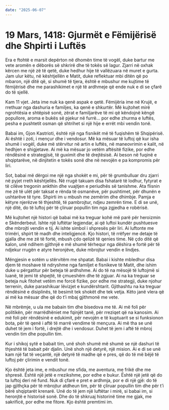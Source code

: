 ```yaml
---
date: "2025-06-07"
---
```


# 19 Mars, 1418: Gjurmët e Fëmijërisë dhe Shpirti i Luftës


Era e ftohtë e marsit depërton në dhomën time të vogël, duke bartur me vete aromën e dëborës së shkrirë dhe të tokës së lagur.  Zjarri në oxhak kërcen me një zë të qetë, duke hedhur hije të vallëzuara në muret e gurta. Jam ulur këtu, në kështjellën e Matit, duke reflektuar mbi ditën që po mbaron, një ditë që, si shumë të tjera, është e mbushur me kujtime të fëmijërisë dhe me parashikimet e një të ardhmeje që ende nuk e di se çfarë do të sjellë.

Kam 11 vjet.  Jeta ime nuk ka qenë aspak e qetë.  Fëmijëria ime në Krujë, e rrethuar nga dashuria e familjes, ka qenë e shkurtër.  Më kujtohet mirë ngrohtësia e shtëpisë sonë, zërat e familjarëve të mi që këndojnë këngë popullore, aroma e bukës së pjekur në furrë... por edhe zhurma e luftës, pesha e pushtetit osman që shtrihet si një hije e errët mbi vendin tonë.


Babai im, Gjon Kastrioti, është një nga fisnikët më të fuqishëm të Shqipërisë. Ai është i zoti, i mençur dhe i vendosur. Më ka mësuar të luftoj që kur isha shumë i vogël, duke më stërvitur në artin e luftës, në maneovrimin e kalit, në hedhjen e shigjetave. Ai më ka mësuar jo vetëm aftësitë fizike, por edhe rëndësinë e strategjisë, të guximit dhe të drejtësisë. Ai beson në fuqinë e shqiptarëve, në dinjitetin e tokës sonë dhe në nevojën e pa kompromis për liri.  


Sot, babai më dërgoi me një nga shokët e mi, për të grumbulluar dru zjarri në pyjet rreth kështjellës.  Në rrugë takuam disa fshatarë të lodhur, fytyrat e të cilëve tregonin ankthin dhe vuajtjen e periudhës së tanishme. Ata flisnin me zë të ulët për taksat e rënda të osmanëve, për pushtimet, për dhunën e ushtarëve të tyre.  Shpirti im u mbush me zemërim dhe dhimbje. Pamja e këtyre njerëzve të thjeshtë, të pambrojtur, ndjeu zemrën time. E di se unë, një ditë, do të luftoj për të çliruar popullin tim nga zgjedha e robërisë.


Më kujtohet një histori që babai më ka treguar kohë më parë për heroizmin e Skënderbeut. Ishte një luftëtar legjendar, ai që luftoi kundër pushtuesve dhe mbrojti vendin e tij.  Ai ishte simbol i shpresës për liri. Ai luftonte me trimëri, shpirt të madh dhe inteligjencë. Kjo histori, të rrëfyer me detaje të gjalla dhe me zë të fortë, mbush çdo qelizë të qenies time.  Në çdo ditë që kalon, unë ndihem gjithnjë e më shumë tërhequr nga dëshira e fortë për të ndjekur rrugën e atyre heronjëve, duke mbrojtur vendin e lindjes.


Mëngjesin e sotëm u stërvitëm me shpatat. Babai i kishte mbledhur disa djem të moshave të ndryshme nga familjet e fisnikeve të Matit, dhe ishim duke u përgatitur për beteja të ardhshme. Ai do të na mësojë të luftojmë si luanë, të jemi të shpejtë, të çmueshëm dhe të zgjuar. Ai na ka treguar se beteja nuk fitohet vetëm me forcë fizike, por edhe me strategji, duke njohur terrenin, duke parashikuar lëvizjet e kundërshtarit. Gjithashtu na ka treguar rëndësinë e disiplinës, të besimit tek shokët dhe tek vetja.  Këto janë vlera që ai më ka mësuar dhe që do t’i mbaj gjithmonë me vete.


Në mbrëmje, u ula me babain tim dhe bisedova me të.  Ai më foli për politikën, për marrëdhëniet me fqinjët tanë, për rreziqet që na kanosim.  Ai më foli për rëndësinë e edukimit, për nevojën e të kuptuarit se si funksionon bota, për të qenë i aftë të marrë vendime të mençura. Ai më tha se unë duhet të jem i fortë, i drejtë dhe i vendosur.  Duhet të jem i aftë të mbroj vendin tim dhe popullin tim.


Kur i shikoj sytë e babait tim, unë shoh shumë më shumë se një dashuri të thjeshtë të babait për djalin. Unë shoh një detyrë, një mision. Ai e di se unë kam një fat të veçantë, një detyrë të madhe që e pres, që do të më bëjë të luftoj për çlirimin e vendit tonë.


Kjo është jeta ime, e mbushur me sfida, me aventura, me frikë dhe me shpresë.  Është një jetë e rrezikshme, por edhe e bukur. Është një jetë që do ta luftoj deri në fund.  Nuk di çfarë e pret e ardhmja, por e di një gjë: do të jap gjithçka për të mbrojtur atdheun tim, për të çliruar popullin tim dhe për t’i bërë shqiptarët krenarë. Unë do të jem një luftëtar i mirë, si babai im, si heronjtë e historisë sonë.  Dhe do të shkruaj historinë time me gjak, me sakrificë, por edhe me fitore.  Kjo është premtimi im.
